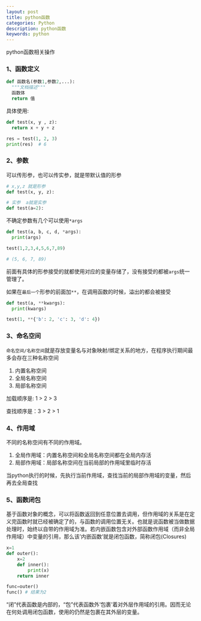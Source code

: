 ```yaml
---
layout: post
title: python函数
categories: Python
description: python函数
keywords: python 
---
```


python函数相关操作

### 1、函数定义

```py
def 函数名(参数1,参数2,...):
  """文档描述"""
  函数体
  return 值
```

具体使用:

```py
def test(x, y , z):
  return x + y + z

res = test(1, 2, 3)
print(res)  # 6
```

### 2、参数

可以传形参，也可以传实参，就是带默认值的形参

```py
# x,y,z 就是形参
def test(x, y, z):

# 实参  a就是实参
def test(a=2):
```

不确定参数有几个可以使用`*args`

```py
def test(a, b, c, d, *args):
  print(args)   

test(1,2,3,4,5,6,7,89)  

# (5, 6, 7, 89)
```

前面有具体的形参接受的就都使用对应的变量存储了，没有接受的都被`args`统一管理了。

如果在`最后一个`形参的前面加`**`，在调用函数的时候，溢出的都会被接受

```py
def test(a, **kwargs):
  print(kwargs)

test(1, **{'b': 2, 'c': 3, 'd': 4})
```

### 3、命名空间

`命名空间/名称空间`就是存放变量名与对象映射/绑定关系的地方，在程序执行期间最多会存在三种名称空间

1. 内置名称空间
2. 全局名称空间
3. 局部名称空间

加载顺序是: 1 > 2 > 3

查找顺序是：3 > 2 > 1

### 4、作用域

不同的名称空间有不同的作用域。

1. 全局作用域：内置名称空间和全局名称空间都在全局内存活
2. 局部作用域：局部名称空间在当前局部的作用域里临时存活

当python执行的时候，先执行当前作用域，查找当前的局部作用域的变量，然后再去全局查找

### 5、函数闭包

基于函数对象的概念，可以将函数返回到任意位置去调用，但作用域的关系是在定义完函数时就已经被确定了的，与函数的调用位置无关。也就是说函数被当做数据处理时，始终以自带的作用域为准。若内嵌函数包含对外部函数作用域（而非全局作用域）中变量的引用，那么该’内嵌函数’就是闭包函数，简称闭包(Closures)

```py
x=1
def outer():
    x=2
    def inner():
        print(x)
    return inner

func=outer()
func() # 结果为2
```

“闭”代表函数是内部的，“包”代表函数外’包裹’着对外层作用域的引用。因而无论在何处调用闭包函数，使用的仍然是包裹在其外层的变量。
